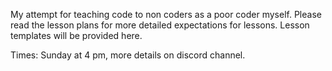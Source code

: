 My attempt for teaching code to non coders as a poor coder myself. Please read the lesson plans for more detailed expectations for lessons. Lesson templates will be provided here. 


Times: Sunday at 4 pm, more details on discord channel. 
